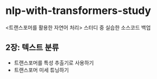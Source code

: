 # nlp-with-transformers-study

<트랜스포머를 활용한 자연어 처리> 스터디 중 실습한 소스코드 백업
<br>
## 2장: 텍스트 분류
- 트랜스포머를 특성 추출기로 사용하기
- 트랜스포머 미세 튜닝하기

